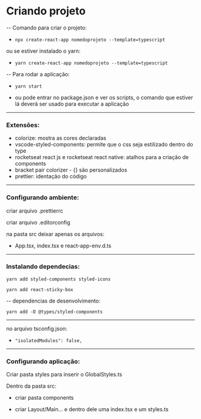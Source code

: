 # Criando projeto

 -- Comando para criar o projeto:

 - `npx create-react-app nomedoprojeto --template=typescript`

 ou se estiver instalado o yarn: 

 - `yarn create-react-app nomedoprojeto --template=typescript`

-- Para rodar a aplicação:

 - `yarn start`

-  ou pode entrar no package.json e ver os scripts, o comando que estiver lá deverá ser usado para executar a aplicação

<hr>

### Extensões:

- colorize: mostra as cores declaradas
- vscode-styled-components: permite que o css seja estilizado dentro do type
- rocketseat react js e rocketseat react native: atalhos para a criação de components
- bracket pair colorizer - {} são personalizados
- prettier: identação do código

<hr>

### Configurando ambiente:

criar arquivo .prettierrc

criar arquivo .editorconfig

na pasta src deixar apenas os arquivos:

- App.tsx, index.tsx e react-app-env.d.ts

<hr>

### Instalando dependecias:

`yarn add styled-components styled-icons`

`yarn add react-sticky-box`

-- dependencias de desenvolvimento:

`yarn add -D @types/styled-components`

 <hr>

 no arquivo tsconfig.json: 

 - `"isolatedModules": false,`

 <hr>

 ### Configurando aplicação:

 Criar pasta styles para inserir o GlobalStyles.ts

 Dentro da pasta src: 

 - criar pasta components

 - criar Layout/Main...  e dentro dele uma index.tsx e um styles.ts


